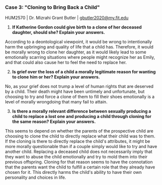 ### Case 3: "Cloning to Bring Back a Child"
HUM2570 | Dr. Mizrahi
Grant Butler | gbutler2020@my.fit.edu

1. **If Katherine Gordon could give birth to a clone of her deceased daughter, should she? Explain your answers.**

According to a deontological viewpoint, it would be wrong to intentionally harm the upbringing and quality of life that a child has. Therefore, it would be morally wrong to clone her daughter, as it would likely lead to some emotionally scarring situations where people might recognize her as Emily, and that could also cause her to feel the need to replace her.

2. **Is grief over the loss of a child a morally legitimate reason for wanting to clone him or her? Explain your answers.**

No, as your grief does not trump a level of human rights that are deserved by a child. Their death might have been untimely and unfortunate, but choosing to try and force a clone of them to fill their shoes emotionally is a level of morally wrongdoing that many fail to attain.

3. **Is there a morally relevant difference between sexually producing a child to replace a lost one and producing a child through cloning for the same reason? Explain your answers.**

This seems to depend on whether the parents of the prospective child are choosing to clone the child to directly replace what their child was to them. If the cloning is there to directly replace the child's attributes, it might be more morally questionable than if a couple simply would like to try and have another child. Replacing a deceased child does not necessarily imply that they want to abuse the child emotionally and try to mold them into their previous offspring. Cloning for that reason seems to have the connotation that the parents want the child to fulfill a certain role that they already have chosen for it. This directly harms the child's ability to have their own personality and choices in life.